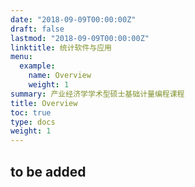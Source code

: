 ```yaml
---
date: "2018-09-09T00:00:00Z"
draft: false
lastmod: "2018-09-09T00:00:00Z"
linktitle: 统计软件与应用
menu:
  example:
    name: Overview
    weight: 1
summary: 产业经济学学术型硕士基础计量编程课程
title: Overview
toc: true
type: docs
weight: 1
---
```


## to be added
